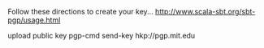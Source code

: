 Follow these directions to create your key...
http://www.scala-sbt.org/sbt-pgp/usage.html

upload public key
pgp-cmd send-key <email> hkp://pgp.mit.edu